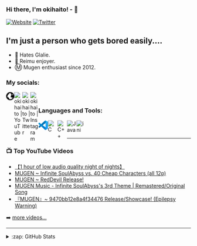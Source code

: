 ### Hi there, I'm okihaito! - 👋 

[![Website](https://img.shields.io/badge/My%20website-1.4k-red?style=for-the-badge&logo=internetexplorer&url=https%3A%2F%2Fhttps://mmhz.blog.fc2.com/)](https://mmhz.blog.fc2.com/)
[![Twitter](https://img.shields.io/badge/Twitter-57-white?style=for-the-badge&logo=twitter)](https://twitter.com/mhzmugen)

## I'm just a person who gets bored easily....

- 🧊 Hates Glalie.
- 🎀 Reimu enjoyer.
- Ⓜ️ Mugen enthusiast since 2012.

### My socials:

[<img align="left" alt="MUGEN Website" width="22px" src="https://raw.githubusercontent.com/iconic/open-iconic/master/svg/globe.svg" />][website]
[<img align="left" alt="okihaito | YouTube" width="22px" src="https://cdn.jsdelivr.net/npm/simple-icons@v3/icons/youtube.svg" />][youtube]
[<img align="left" alt="okihaito | Twitter" width="22px" src="https://cdn.jsdelivr.net/npm/simple-icons@v3/icons/twitter.svg" />][twitter]
[<img align="left" alt="okihaito | Instagram" width="22px" src="https://cdn.jsdelivr.net/npm/simple-icons@v3/icons/instagram.svg" />][instagram]

<br />

### Languages and Tools:

<img align="left" alt="Visual Studio Code" width="26px" src="https://raw.githubusercontent.com/github/explore/80688e429a7d4ef2fca1e82350fe8e3517d3494d/topics/visual-studio-code/visual-studio-code.png" />
<img align="left" alt="C" width="26px" src="https://upload.wikimedia.org/wikipedia/commons/thumb/1/18/C_Programming_Language.svg/695px-C_Programming_Language.svg.png" />
<img align="left" alt="C++" width="26px" src="https://upload.wikimedia.org/wikipedia/commons/thumb/1/18/ISO_C%2B%2B_Logo.svg/1200px-ISO_C%2B%2B_Logo.svg.png" />
<img align="left" alt="Java" width="26px" src="https://freepikpsd.com/file/2019/10/java-logo-transparent-png-5-Transparent-Images.png" />
<img align="left" alt="ini" width="26px" src="https://images.sftcdn.net/images/t_app-logo-xl,f_auto/p/0410efb0-96d1-11e6-a6c7-00163ec9f5fa/3975867179/mugen-Mugen.png" />

<br />
<br />

---

### 📺 Top YouTube Videos

<!-- YOUTUBE:START -->
- [【1 hour of low audio quality night of nights】](https://www.youtube.com/watch?v=SIgChyyNyYg)
- [MUGEN ~ Infinite SoulAbyss vs. 40 Cheap Characters (all 12p)](https://www.youtube.com/watch?v=0kXwByJbjHY)
- [MUGEN ~ RedDevil Release!](https://www.youtube.com/watch?v=7s_4-dA1h1k)
- [MUGEN Music - Infinite SoulAbyss's 3rd Theme | Remastered/Original Song](https://www.youtube.com/watch?v=oqHKPRcVf5s)
- [『MUGEN』~ 9470bb12e8a4f34476 Release/Showcase! (Epilepsy Warning)](https://www.youtube.com/watch?v=87OmS2QXg-I)
<!-- YOUTUBE:END -->

➡️ [more videos...](https://youtube.com/mhzmugen)

---

<details>
  <summary>:zap: GitHub Stats</summary>

  ![okihaito's GitHub stats](https://github-readme-stats.vercel.app/api?username=okihaito)

</details>

[website]: https://mmhz.blog.fc2.com/
[twitter]: https://twitter.com/mhzmugen
[youtube]: https://youtube.com/mhzmugen
[instagram]: https://instagram.com/okihaito

